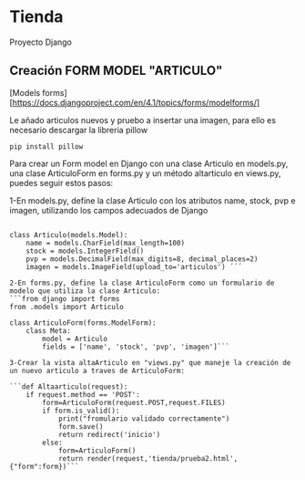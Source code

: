 # Tienda
Proyecto Django

## Creación FORM MODEL "ARTICULO"

[Models forms][https://docs.djangoproject.com/en/4.1/topics/forms/modelforms/]

Le añado articulos nuevos y pruebo a insertar una imagen, para ello es necesario descargar la libreria pillow

```pip install pillow```

Para crear un Form model en Django con una clase Articulo en models.py, una clase ArticuloForm en forms.py y un método altarticulo en views.py, puedes seguir estos pasos:

1-En models.py, define la clase Articulo con los atributos name, stock, pvp e imagen, utilizando los campos adecuados de Django
```from django.db import models

class Articulo(models.Model):
    name = models.CharField(max_length=100)
    stock = models.IntegerField()
    pvp = models.DecimalField(max_digits=8, decimal_places=2)
    imagen = models.ImageField(upload_to='articulos') ´´´

2-En forms.py, define la clase ArticuloForm como un formulario de modelo que utiliza la clase Articulo:
```from django import forms
from .models import Articulo

class ArticuloForm(forms.ModelForm):
    class Meta:
        model = Articulo
        fields = ['name', 'stock', 'pvp', 'imagen']```

3-Crear la vista altaArticulo en "views.py" que maneje la creación de un nuevo articulo a traves de ArticuloForm:

```def Altaarticulo(request):
    if request.method == 'POST':
        form=ArticuloForm(request.POST,request.FILES)
        if form.is_valid():
            print("fromulario validado correctamente")
            form.save()
            return redirect('inicio')
        else:
            form=ArticuloForm()
            return render(request,'tienda/prueba2.html',{"form":form})```
